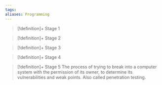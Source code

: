 ```yaml
---
tags:
aliases: Programming
---
```


> [!definition]+ Stage 1
>

> [!definition]+ Stage 2
>

> [!definition]+ Stage 3
>

> [!definition]+ Stage 4
>

> [!definition]+ Stage 5
> The process of trying to break into a computer system with the permission of its owner, to determine its vulnerabilities and weak points. Also called penetration testing.



